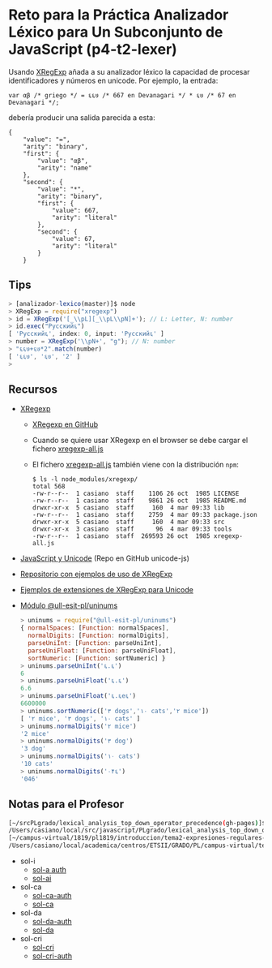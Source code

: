 # Reto para la Práctica Analizador Léxico para Un Subconjunto de JavaScript (p4-t2-lexer)

Usando [XRegExp](http://xregexp.com/) añada a su analizador léxico la capacidad de procesar identificadores y números en unicode.
Por ejemplo, la entrada:

```
var αβ /* griego */ = ६६७ /* 667 en Devanagari */ * ६७ /* 67 en Devanagari */;
```

debería producir una salida parecida a esta:

```
{
    "value": "=",
    "arity": "binary",
    "first": {
        "value": "αβ",
        "arity": "name"
    },
    "second": {
        "value": "*",
        "arity": "binary",
        "first": {
            "value": 667,
            "arity": "literal"
        },
        "second": {
            "value": 67,
            "arity": "literal"
        }
    }
```

## Tips

```js
> [analizador-lexico(master)]$ node
> XRegExp = require("xregexp")
> id = XRegExp('[_\\pL][_\\pL\\pN]+'); // L: Letter, N: number
> id.exec("Русский६")
[ 'Русский६', index: 0, input: 'Русский६' ]
> number = XRegExp('\\pN+', "g"); // N: number
> "६६७+६७*2".match(number)
[ '६६७', '६७', '2' ]
> 
```

## Recursos

* [XRegexp](http://xregexp.com/) 
  - [XRegexp en GitHub](https://github.com/slevithan/xregexp)
  - Cuando se quiere usar XRegexp en el browser se debe cargar el fichero [xregexp-all.js](https://unpkg.com/xregexp/xregexp-all.js)
  - El fichero [xregexp-all.js](https://unpkg.com/xregexp/xregexp-all.js) también viene con la distribución `npm`:

    ```
    $ ls -l node_modules/xregexp/
    total 568
    -rw-r--r--  1 casiano  staff    1106 26 oct  1985 LICENSE
    -rw-r--r--  1 casiano  staff    9861 26 oct  1985 README.md
    drwxr-xr-x  5 casiano  staff     160  4 mar 09:33 lib
    -rw-r--r--  1 casiano  staff    2759  4 mar 09:33 package.json
    drwxr-xr-x  5 casiano  staff     160  4 mar 09:33 src
    drwxr-xr-x  3 casiano  staff      96  4 mar 09:33 tools
    -rw-r--r--  1 casiano  staff  269593 26 oct  1985 xregexp-all.js
    ```
 
* [JavaScript y Unicode](https://github.com/ULL-ESIT-PL/unicode-js) (Repo en GitHub unicode-js)
* [Repositorio con ejemplos de uso de XRegExp](https://github.com/ULL-ESIT-GRADOII-PL/xregexp-example) 
* [Ejemplos de extensiones de XRegExp para Unicode](https://github.com/ULL-ESIT-GRADOII-PL/xregexp-example/blob/gh-pages/unicode.js)
* [Módulo @ull-esit-pl/uninums](https://www.npmjs.com/package/@ull-esit-pl/uninums)
  ```js
  > uninums = require("@ull-esit-pl/uninums")
  { normalSpaces: [Function: normalSpaces],
    normalDigits: [Function: normalDigits],
    parseUniInt: [Function: parseUniInt],
    parseUniFloat: [Function: parseUniFloat],
    sortNumeric: [Function: sortNumeric] }
  > uninums.parseUniInt('६.६')
  6
  > uninums.parseUniFloat('६.६')
  6.6
  > uninums.parseUniFloat('६.६e६')
  6600000
  > uninums.sortNumeric(['٣ dogs','١٠ cats','٢ mice']) 
  [ '٢ mice', '٣ dogs', '١٠ cats' ]
  > uninums.normalDigits('٢ mice')
  '2 mice'
  > uninums.normalDigits('٣ dog')
  '3 dog'
  > uninums.normalDigits('١٠ cats')
  '10 cats'
  > uninums.normalDigits('٠۴६')
  '046'
  ```

## Notas para el Profesor

```bash
[~/srcPLgrado/lexical_analysis_top_down_operator_precedence(gh-pages)]$ pwd -P
/Users/casiano/local/src/javascript/PLgrado/lexical_analysis_top_down_operator_precedence
[~/campus-virtual/1819/pl1819/introduccion/tema2-expresiones-regulares-y-analisis-lexico/practicas/p4-t2-lexer/pl1718-solutions(master)]$ pwd -P
/Users/casiano/local/academica/centros/ETSII/GRADO/PL/campus-virtual/tema2-regexp-y-lexico/practica-analisis-lexico-tdop/solutions

```
* sol-i
  * [sol-a auth](https://github.com/ULL-ESIT-PL-1718/authentication-angeligareta)
  * [sol-ai](https://github.com/ULL-ESIT-PL-1718/analizador-lexico-para-js-angeligareta)
* sol-ca
  * [sol-ca-auth](https://github.com/ULL-ESIT-PL-1718/alu0100966589-AuthModule)
  * [sol-ca](https://github.com/ULL-ESIT-PL-1718/analizador-lexico-para-js-alu0100966589)
* sol-da
  * [sol-da-auth](https://github.com/ULL-ESIT-PL-1718/auth-alu0100973914)
  * [sol-da](https://github.com/ULL-ESIT-PL-1718/analizador-lexico-para-js-alu0100973914)
* sol-cri
  * [sol-cri](https://github.com/ULL-ESIT-PL-1718/analizador-lexico-para-js-alu0100945850)
  * [sol-cri-auth](https://github.com/ULL-ESIT-PL-1718/auth-alu0100945850)




